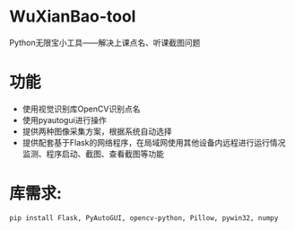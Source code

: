 # WuXianBao-tool
Python无限宝小工具——解决上课点名、听课截图问题
# 功能
* 使用视觉识别库OpenCV识别点名
* 使用pyautogui进行操作
* 提供两种图像采集方案，根据系统自动选择
* 提供配套基于Flask的网络程序，在局域网使用其他设备内远程进行运行情况监测、程序启动、截图、查看截图等功能
# 库需求:
`pip install Flask, PyAutoGUI, opencv-python, Pillow, pywin32, numpy`
